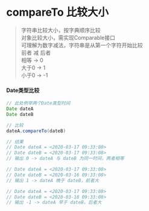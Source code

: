 # compareTo 比较大小

> 字符串比较大小，按字典顺序比较  
> 对象比较大小，需实现Comparable接口  
> 可理解为数字减法，字符串是从第一个字符开始比较  
> 前者 减 后者  
> 相等 -> 0  
> 大于0 -> 1  
> 小于0 -> -1  

#### Date类型比较

```java
// 此处例举两个Date类型时间
Date dateA
Date dateB

// 比较
dateA.compareTo(dateB)

// 结果
// Date dateA = <2020-03-17 09:33:08>
// Date dateB = <2020-03-17 09:33:08>
// 输出 0 -> dateA 与 dateB 为同一时间，两者相等

// Date dateA = <2020-03-17 09:33:08>
// Date dateB = <2020-03-16 09:33:08>
// 输出 1 -> dateA 晚于 dateB，前者大

// Date dateA = <2020-03-17 09:33:08>
// Date dateB = <2020-03-18 09:33:08>
// 输出 -1 -> dateA 早于 dateB，后者大
```